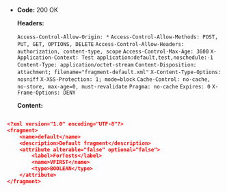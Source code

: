 * **Code:** 200 OK

  **Headers:**

  `Access-Control-Allow-Origin: *`
  `Access-Control-Allow-Methods: POST, PUT, GET, OPTIONS, DELETE`
  `Access-Control-Allow-Headers: authorization, content-type, scope`
  `Access-Control-Max-Age: 3600`
  `X-Application-Context: Test application:default,test,noschedule:-1`
  `Content-Type: application/octet-stream`
  `Content-Disposition: attachment; filename="fragment-default.xml"`
  `X-Content-Type-Options: nosniff`
  `X-XSS-Protection: 1; mode=block`
  `Cache-Control: no-cache, no-store, max-age=0, must-revalidate`
  `Pragma: no-cache`
  `Expires: 0`
  `X-Frame-Options: DENY`

  **Content:**

```json

<?xml version="1.0" encoding="UTF-8"?>
<fragment>
    <name>default</name>
    <description>Default fragment</description>
    <attribute alterable="false" optional="false">
        <label>ForTests</label>
        <name>VFIRST</name>
        <type>BOOLEAN</type>
    </attribute>
</fragment>

```
